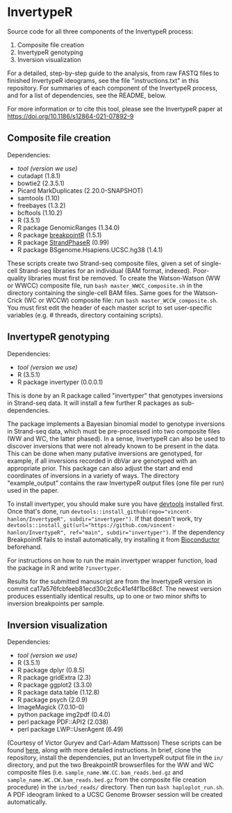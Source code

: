 # InvertypeR
Source code for all three components of the InvertypeR process:
1. Composite file creation
2. InvertypeR genotyping 
3. Inversion visualization

For a detailed, step-by-step guide to the analysis, from raw FASTQ files to finished InvertypeR ideograms, see the file "instructions.txt" in this repository. For summaries of each component of the InvertypeR process, and for a list of dependencies, see the README, below.

For more information or to cite this tool, please see the InvertypeR paper at https://doi.org/10.1186/s12864-021-07892-9 

Composite file creation
-----------------------
Dependencies:
  - *tool (version we use)*
  - cutadapt (1.8.1)
  - bowtie2 (2.3.5.1)
  - Picard MarkDuplicates (2.20.0-SNAPSHOT)
  - samtools (1.10)
  - freebayes (1.3.2)
  - bcftools (1.10.2)
  - R (3.5.1)
  - R package GenomicRanges (1.34.0)
  - R package [breakpointR](https://bioconductor.org/packages/release/bioc/html/breakpointR.html) (1.5.1)
  - R package [StrandPhaseR](https://github.com/daewoooo/StrandPhaseR) (0.99)
  - R package BSgenome.Hsapiens.UCSC.hg38 (1.4.1)

These scripts create two Strand-seq composite files, given a set of single-cell Strand-seq libraries for an individual (BAM format, indexed). Poor-quality libraries must first be removed. To create the Watson-Watson (WW or WWCC) composite file, run `bash master_WWCC_composite.sh` in the directory containing the single-cell BAM files. Same goes for the Watson-Crick (WC or WCCW) composite file: run `bash master_WCCW_composite.sh`. You must first edit the header of each master script to set user-specific variables (e.g. # threads, directory containing scripts). 

InvertypeR genotyping
-----------------------
Dependencies:
  - *tool (version we use)*
  - R (3.5.1)
  - R package invertyper (0.0.0.1)

This is done by an R package called "invertyper" that genotypes inversions in Strand-seq data. It will install a few further R packages as sub-dependencies.

The package implements a Bayesian binomial model to genotype inversions in Strand-seq data, which must be pre-processed into two composite files (WW and WC, the latter phased). In a sense, InvertypeR can also be used to discover inversions that were not already known to be present in the data. This can be done when many putative inversions are genotyped, for example, if all inversions recorded in dbVar are genotyped with an appropriate prior. This package can also adjust the start and end coordinates of inversions in a variety of ways. The directory "example_output" contains the raw InvertypeR output files (one file per run) used in the paper.

To install invertyper, you should make sure you have [devtools](https://cran.r-project.org/web/packages/devtools/index.html) installed first. Once that's done, run `devtools::install_github(repo="vincent-hanlon/InvertypeR", subdir="invertyper")`. If that doesn't work, try `devtools::install_git(url="https://github.com/vincent-hanlon/InvertypeR", ref="main", subdir="invertyper")`. If the dependency BreakpointR fails to install automatically, try installing it from [Bioconductor](https://bioconductor.org/packages/release/bioc/html/breakpointR.html) beforehand.

For instructions on how to run the main invertyper wrapper function, load the package in R and write `?invertyper`.

Results for the submitted manuscript are from the InvertypeR version in commit ca17a576fcbfeeb81ecd30c2c6c41ef4f1bc68cf. The newest version produces essentially identical results, up to one or two minor shifts to inversion breakpoints per sample. 

Inversion visualization
-----------------------
Dependencies:
  - *tool (version we use)*
  - R (3.5.1)
  - R package dplyr (0.8.5)
  - R package gridExtra (2.3)
  - R package ggplot2 (3.3.0)
  - R package data.table (1.12.8)
  - R package psych (2.0.9)
  - ImageMagick (7.0.10-0)
  - python package img2pdf (0.4.0)
  - perl package PDF::API2 (2.038)
  - perl package LWP::UserAgent (6.49)
  
(Courtesy of Victor Guryev and Carl-Adam Mattsson)
These scripts can be found [here](https://github.com/mattssca/haploplotR), along with more detailed instructions. In brief, clone the repository, install the dependencies, put an InvertypeR output file in the `in/` directory, and put the two BreakpointR browserfiles for the WW and WC composite files (i.e. `sample_name.WW.CC.bam_reads.bed.gz` and `sample_name.WC.CW.bam_reads.bed.gz` from the composite file creation procedure) in the `in/bed_reads/` directory. Then run `bash haploplot_run.sh`. A PDF ideogram linked to a UCSC Genome Browser session will be created automatically.
